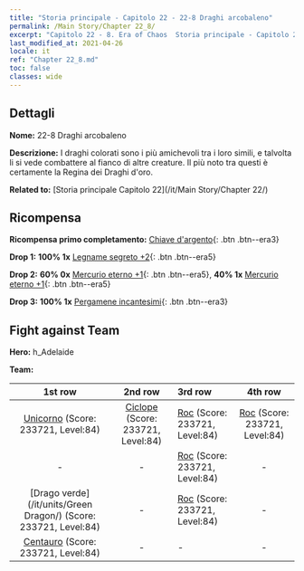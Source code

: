 ```yaml
---
title: "Storia principale - Capitolo 22 - 22-8 Draghi arcobaleno"
permalink: /Main Story/Chapter 22_8/
excerpt: "Capitolo 22 - 8. Era of Chaos  Storia principale - Capitolo 22_8. 22-8 Draghi arcobaleno"
last_modified_at: 2021-04-26
locale: it
ref: "Chapter 22_8.md"
toc: false
classes: wide
---
```


## Dettagli

 **Nome:** 22-8 Draghi arcobaleno

 **Descrizione:** I draghi colorati sono i più amichevoli tra i loro simili, e talvolta li si vede combattere al fianco di altre creature. Il più noto tra questi è certamente la Regina dei Draghi d'oro.

 **Related to:** [Storia principale Capitolo 22](/it/Main Story/Chapter 22/)

## Ricompensa

 **Ricompensa primo completamento:** [Chiave d'argento](/ItemsIT/con_693/){: .btn .btn--era3}

 **Drop 1:** **100% 1x** [Legname segreto +2](/ItemsIT/mat_76/){: .btn .btn--era5}

 **Drop 2:** **60% 0x** [Mercurio eterno +1](/ItemsIT/mat_70/){: .btn .btn--era5}, **40% 1x** [Mercurio eterno +1](/ItemsIT/mat_70/){: .btn .btn--era5}

 **Drop 3:** **100% 1x** [Pergamene incantesimi](/ItemsIT/con_694/){: .btn .btn--era3}


## Fight against Team
 **Hero:** h_Adelaide

 **Team:**


  | 1st row | 2nd row | 3rd row | 4th row |
  |:----:|:----:|:----|:----:|
  | [Unicorno](/it/units/Unicorn/) (Score: 233721, Level:84)  | [Ciclope](/it/units/Cyclops/) (Score: 233721, Level:84)  | [Roc](/it/units/Roc/) (Score: 233721, Level:84)  | [Roc](/it/units/Roc/) (Score: 233721, Level:84)  |
  | - | - | [Roc](/it/units/Roc/) (Score: 233721, Level:84)  | - |
  | [Drago verde](/it/units/Green Dragon/) (Score: 233721, Level:84)  | - | [Roc](/it/units/Roc/) (Score: 233721, Level:84)  | - |
  | [Centauro](/it/units/Centaur/) (Score: 233721, Level:84)  | - | - | - |


